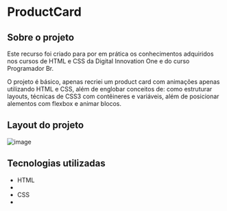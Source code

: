 # ProductCard 




<h2>Sobre o projeto</h2>

Este recurso foi criado para por em prática os conhecimentos adquiridos nos cursos de HTML e CSS  da Digital Innovation One e do curso Programador Br.

O projeto é básico, apenas recriei um product card com animações apenas utilizando HTML e CSS, além de englobar conceitos de: como estruturar layouts, técnicas de CSS3 com contêineres e variáveis, além de posicionar alementos com flexbox e animar blocos. 

<h2> Layout do projeto</h2>

![image](https://user-images.githubusercontent.com/77951123/155889196-96506736-9a9e-4e38-b245-cc62095276a8.png)


<h2>Tecnologias utilizadas</h2>
<ul>
 <li>HTML<li>
 <li>CSS<li>









